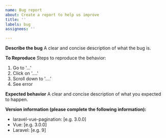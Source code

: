 ```yaml
---
name: Bug report
about: Create a report to help us improve
title: ''
labels: bug
assignees: ''

---
```


**Describe the bug**
A clear and concise description of what the bug is.

**To Reproduce**
Steps to reproduce the behavior:
1. Go to '...'
2. Click on '....'
3. Scroll down to '....'
4. See error

**Expected behavior**
A clear and concise description of what you expected to happen.

**Version information (please complete the following information):**
 - laravel-vue-pagination: [e.g. 3.0.0]
 - Vue: [e.g. 3.0.0]
 - Laravel: [e.g. 9]
